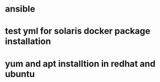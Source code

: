 # ansible
# test yml for  solaris docker package installation
#  yum and apt installtion in redhat and ubuntu
